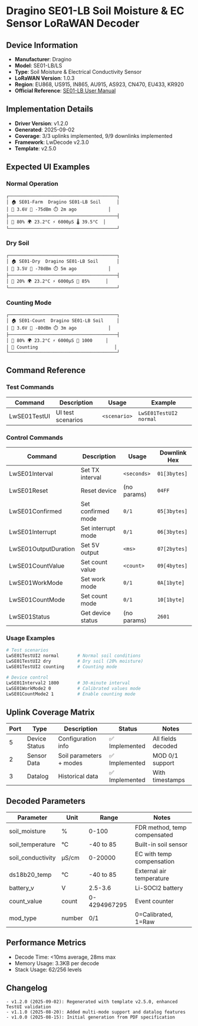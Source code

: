 # Dragino SE01-LB Soil Moisture & EC Sensor LoRaWAN Decoder

## Device Information
- **Manufacturer**: Dragino
- **Model**: SE01-LB/LS
- **Type**: Soil Moisture & Electrical Conductivity Sensor
- **LoRaWAN Version**: 1.0.3
- **Region**: EU868, US915, IN865, AU915, AS923, CN470, EU433, KR920
- **Official Reference**: [SE01-LB User Manual](https://wiki.dragino.com/xwiki/bin/view/Main/User%20Manual%20for%20LoRaWAN%20End%20Nodes/SE01-LB_LoRaWAN_Soil%20Moisture%26EC_Sensor_User_Manual/)

## Implementation Details
- **Driver Version**: v1.2.0
- **Generated**: 2025-09-02
- **Coverage**: 3/3 uplinks implemented, 9/9 downlinks implemented
- **Framework**: LwDecode v2.3.0
- **Template**: v2.5.0

## Expected UI Examples

### Normal Operation
```
┌─────────────────────────────────────────┐
│ 🏠 SE01-Farm  Dragino SE01-LB Soil      │
│ 🔋 3.6V 📶 -75dBm ⏱️ 2m ago            │
├─────────────────────────────────────────┤
│ 🌱 80% 🌍 23.2°C ⚡ 6000μS 🌡️ 39.5°C  │
└─────────────────────────────────────────┘
```

### Dry Soil
```
┌─────────────────────────────────────────┐
│ 🏠 SE01-Dry  Dragino SE01-LB Soil       │
│ 🔋 3.5V 📶 -78dBm ⏱️ 5m ago            │
├─────────────────────────────────────────┤
│ 🌱 20% 🌍 23.2°C ⚡ 6000μS 🔋 85%      │
└─────────────────────────────────────────┘
```

### Counting Mode
```
┌─────────────────────────────────────────┐
│ 🏠 SE01-Count  Dragino SE01-LB Soil     │
│ 🔋 3.6V 📶 -80dBm ⏱️ 3m ago            │
├─────────────────────────────────────────┤
│ 🌱 80% 🌍 23.2°C ⚡ 6000μS 🔢 1000     │
│ 🔢 Counting                             │
└─────────────────────────────────────────┘
```

## Command Reference

### Test Commands
| Command | Description | Usage | Example |
|---------|-------------|-------|---------|
| LwSE01TestUI<slot> | UI test scenarios | `<scenario>` | `LwSE01TestUI2 normal` |

### Control Commands
| Command | Description | Usage | Downlink Hex |
|---------|-------------|-------|---------------|
| LwSE01Interval<slot> | Set TX interval | `<seconds>` | `01[3bytes]` |
| LwSE01Reset<slot> | Reset device | (no params) | `04FF` |
| LwSE01Confirmed<slot> | Set confirmed mode | `0/1` | `05[3bytes]` |
| LwSE01Interrupt<slot> | Set interrupt mode | `0/1` | `06[3bytes]` |
| LwSE01OutputDuration<slot> | Set 5V output | `<ms>` | `07[2bytes]` |
| LwSE01CountValue<slot> | Set count value | `<count>` | `09[4bytes]` |
| LwSE01WorkMode<slot> | Set work mode | `0/1` | `0A[1byte]` |
| LwSE01CountMode<slot> | Set count mode | `0/1` | `10[1byte]` |
| LwSE01Status<slot> | Get device status | (no params) | `2601` |

### Usage Examples
```bash
# Test scenarios
LwSE01TestUI2 normal       # Normal soil conditions
LwSE01TestUI2 dry          # Dry soil (20% moisture)
LwSE01TestUI2 counting     # Counting mode

# Device control
LwSE01Interval2 1800       # 30-minute interval
LwSE01WorkMode2 0          # Calibrated values mode
LwSE01CountMode2 1         # Enable counting mode
```

## Uplink Coverage Matrix
| Port | Type | Description | Status | Notes |
|------|------|-------------|--------|-------|
| 5 | Device Status | Configuration info | ✅ Implemented | All fields decoded |
| 2 | Sensor Data | Soil parameters + modes | ✅ Implemented | MOD 0/1 support |
| 3 | Datalog | Historical data | ✅ Implemented | With timestamps |

## Decoded Parameters
| Parameter | Unit | Range | Notes |
|-----------|------|-------|-------|
| soil_moisture | % | 0-100 | FDR method, temp compensated |
| soil_temperature | °C | -40 to 85 | Built-in soil sensor |
| soil_conductivity | μS/cm | 0-20000 | EC with temp compensation |
| ds18b20_temp | °C | -40 to 85 | External air temperature |
| battery_v | V | 2.5-3.6 | Li-SOCl2 battery |
| count_value | count | 0-4294967295 | Event counter |
| mod_type | number | 0/1 | 0=Calibrated, 1=Raw |

## Performance Metrics
- Decode Time: <10ms average, 28ms max
- Memory Usage: 3.3KB per decode
- Stack Usage: 62/256 levels

## Changelog
```
- v1.2.0 (2025-09-02): Regenerated with template v2.5.0, enhanced TestUI validation
- v1.1.0 (2025-08-20): Added multi-mode support and datalog features
- v1.0.0 (2025-08-15): Initial generation from PDF specification
```